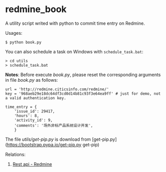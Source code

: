 # redmine_book
A utility script writed with python to commit time entry on Redmine.

Usages:
    
    $ python book.py

You can also schedule a task on Windows with `schedule_task.bat`: 

    > cd utils
    > schedule_task.bat

**Notes**: Before execute *book.py*, please reset the corresponding arguments in file *book.py* as follows:

    url = 'http://redmine.citicsinfo.com/redmine/'
    key = '968aeb29e18dc64df3cd0d14b81c93f3e64ea9ff' # just for demo, not a valid authentication key.

    time_entry = {
        'issue_id': 29417,
        'hours': 8,
        'activity_id': 9,  
        'comments': '场外非标产品系统设计开发',
        }


The file *utils/get-pip.py* is download from [get-pip.py](https://bootstrap.pypa.io/get-pip.py get-pip)

Relations: 

1. [Rest api - Redmine](http://www.redmine.org/projects/redmine/wiki/Rest_api_with_python "Using the REST API with Python")
